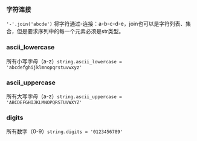 ### 字符连接
`'-'.join('abcde')`
将字符通过-连接：a-b-c-d-e，join也可以是字符列表、集合，但是要求序列中的每一个元素必须是str类型。
### ascii_lowercase
所有小写字母（a-z）`string.ascii_lowercase = 'abcdefghijklmnopqrstuvwxyz'`
### ascii_uppercase
所有大写字母（a-z）`string.ascii_uppercase = 'ABCDEFGHIJKLMNOPQRSTUVWXYZ'`
### digits
所有数字（0-9）`string.digits = '0123456789'`